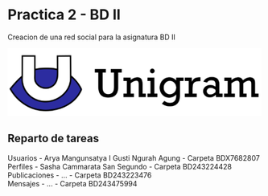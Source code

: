 # Practica 2 - BD II
Creacion de una red social para la asignatura BD II<br />

![Preview image](unigram.png)

## Reparto de tareas 
Usuarios - Arya Mangunsatya I Gusti Ngurah Agung - Carpeta BDX7682807<br />
Perfiles - Sasha Cammarata San Segundo - Carpeta BD243224428<br />
Publicaciones - ... - Carpeta BD243223476<br />
Mensajes - ... - Carpeta BD243475994


